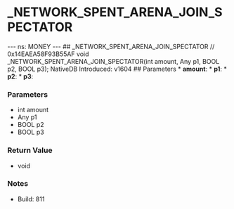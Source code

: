 # _NETWORK_SPENT_ARENA_JOIN_SPECTATOR

--- ns: MONEY --- ## _NETWORK_SPENT_ARENA_JOIN_SPECTATOR  // 0x14EAEA58F93B55AF void _NETWORK_SPENT_ARENA_JOIN_SPECTATOR(int amount, Any p1, BOOL p2, BOOL p3);  NativeDB Introduced: v1604  ## Parameters * **amount**: * **p1**: * **p2**: * **p3**:

### Parameters
* int amount
* Any p1
* BOOL p2
* BOOL p3

### Return Value
* void

### Notes
* Build: 811

